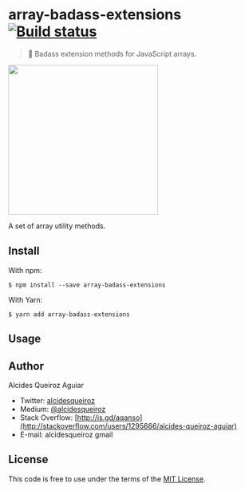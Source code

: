 # array-badass-extensions [![Build status](https://travis-ci.org/alcidesqueiroz/array-badass-extensions.svg?branch=master)](https://travis-ci.org/alcidesqueiroz/array-badass-extensions)

> 🥊  Badass extension methods for JavaScript arrays.

<img src="https://gist.githubusercontent.com/alcidesqueiroz/c3d6c6edc559194bc37a2c464a21768d/raw/10b3f54010355c3bedfa3dbe7a1fb30ab0709c11/array-badass-extensions.png" width="300" />

A set of array utility methods.

## Install

With npm:
```
$ npm install --save array-badass-extensions
```

With Yarn:

```
$ yarn add array-badass-extensions
```

## Usage

## Author

Alcides Queiroz Aguiar

- Twitter: [alcidesqueiroz](https://twitter.com/alcidesqueiroz)
- Medium: [@alcidesqueiroz](https://medium.com/@alcidesqueiroz)
- Stack Overflow: [http://is.gd/aqanso](http://stackoverflow.com/users/1295666/alcides-queiroz-aguiar)
- E-mail: alcidesqueiroz <at> gmail

## License

This code is free to use under the terms of the [MIT License](LICENSE.md).
